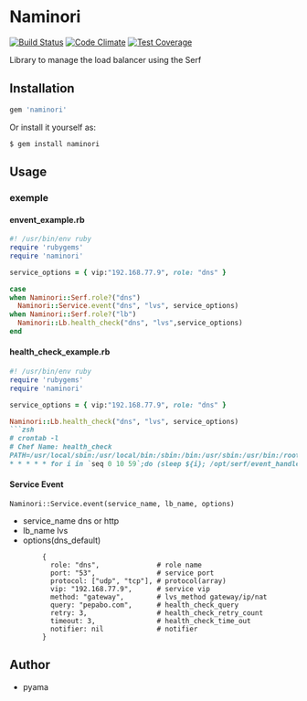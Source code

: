 # Naminori
[![Build Status](https://travis-ci.org/pyama86/Naminori.svg)](https://travis-ci.org/pyama86/Naminori)
[![Code Climate](https://codeclimate.com/github/pyama86/Naminori/badges/gpa.svg)](https://codeclimate.com/github/pyama86/Naminori)
[![Test Coverage](https://codeclimate.com/github/pyama86/Naminori/badges/coverage.svg)](https://codeclimate.com/github/pyama86/Naminori/coverage)

Library to manage the load balancer using the Serf

## Installation

```ruby
gem 'naminori'
```

Or install it yourself as:

    $ gem install naminori

## Usage

### exemple

####  envent_example.rb
```ruby
#! /usr/bin/env ruby
require 'rubygems'
require 'naminori'

service_options = { vip:"192.168.77.9", role: "dns" }

case
when Naminori::Serf.role?("dns")
  Naminori::Service.event("dns", "lvs", service_options)
when Naminori::Serf.role?("lb")
  Naminori::Lb.health_check("dns", "lvs",service_options)
end
```

#### health_check_example.rb
```ruby
#! /usr/bin/env ruby
require 'rubygems'
require 'naminori'

service_options = { vip:"192.168.77.9", role: "dns" }

Naminori::Lb.health_check("dns", "lvs", service_options)
```zsh
# crontab -l
# Chef Name: health_check
PATH=/usr/local/sbin:/usr/local/bin:/sbin:/bin:/usr/sbin:/usr/bin:/root/bin
* * * * * for i in `seq 0 10 59`;do (sleep ${i}; /opt/serf/event_handlers/health_check_example.rb)& done;
```




#### Service Event
```
Naminori::Service.event(service_name, lb_name, options)
```
* service_name
  dns or http
* lb_name
  lvs
* options(dns_default)
```
        {
          role: "dns",              # role name
          port: "53",               # service port
          protocol: ["udp", "tcp"], # protocol(array)
          vip: "192.168.77.9",      # service vip
          method: "gateway",        # lvs_method gateway/ip/nat
          query: "pepabo.com",      # health_check_query
          retry: 3,                 # health_check_retry_count
          timeout: 3,               # health_check_time_out
          notifier: nil             # notifier
        }
```
## Author
* pyama

